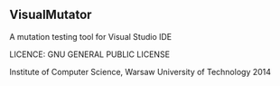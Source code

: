 VisualMutator
-----------------------------
A mutation testing tool for Visual Studio IDE

LICENCE:
GNU GENERAL PUBLIC LICENSE

Institute of Computer Science, Warsaw University of Technology 2014
